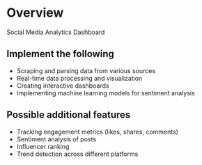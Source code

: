 # Overview

Social Media Analytics Dashboard

## Implement the following

- Scraping and parsing data from various sources
- Real-time data processing and visualization
- Creating interactive dashboards
- Implementing machine learning models for sentiment analysis

## Possible additional features

- Tracking engagement metrics (likes, shares, comments)
- Sentiment analysis of posts
- Influencer ranking
- Trend detection across different platforms
